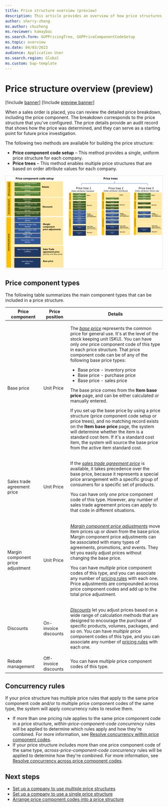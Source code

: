 ```yaml
---
title: Price structure overview (preview)
description: This article provides an overview of how price structures work in Pricing management.
author: sherry-zheng
ms.author: chuzheng
ms.reviewer: kamaybac
ms.search.form: GUPPricingTree, GUPPriceComponentCodeSetup
ms.topic: overview
ms.date: 04/03/2023
audience: Application User
ms.search.region: Global
ms.custom: bap-template
---
```


# Price structure overview (preview)

[!include [banner](../includes/banner.md)]
[!include [preview banner](../includes/preview-banner.md)]
<!-- KFM: Preview until further notice -->

When a sales order is placed, you can review the detailed price breakdown, including the price component. The breakdown corresponds to the price structure that you've configured. The price details provide an audit record that shows how the price was determined, and they can serve as a starting point for future price investigation.

The following two methods are available for building the price structure:

- **Price component code setup** – This method provides a single, uniform price structure for each company.
- **Price trees** – This method enables multiple price structures that are based on order attribute values for each company.

[<img src="media/price-trees-block-diagram.png" alt="Price tree and price component code setup elements." title="Price tree and price component code setup elements" width="720" />](media/price-trees-block-diagram.png#lightbox)

## Price component types

The following table summarizes the main component types that can be included in a price structure.

| Price component | Price position | Details |
|---|---|---|
| Base price | Unit Price | <p>The *[base price](base-price-versions.md)* represents the common price for general use. It's at the level of the stock keeping unit (SKU). You can have only *one* price component code of this type in each price structure. That price component code can be of any of the following base price types:</p><ul><li>Base price - inventory price</li><li>Base price - purchase price</li><li>Base price - sales price</li></ul><p>The base price comes from the **Item base price** page, and can be either calculated or manually entered.</p><p>If you set up the base price by using a price structure (price component code setup or price trees), and no matching record exists on the **Item base price** page, the system will determine whether the item is a standard cost item. If it's a standard cost item, the system will source the base price from the active item standard cost.</p> |
| Sales trade agreement price | Unit Price | <p>If the *[sales trade agreement price](sales-trade-agreement-prices.md)* is available, it takes precedence over the base price, because it represents a special price arrangement with a specific group of consumers for a specific set of products.</p><p>You can have only *one* price component code of this type. However, any number of sales trade agreement prices can apply to that code in different situations.</p> |
| Margin component price adjustment | Unit Price | <p>*[Margin component price adjustments](margin-price-adjustments.md)* move item prices up or down from the base price. Margin component price adjustments can be associated with many types of agreements, promotions, and events. They let you easily adjust prices without changing the base price.</p><p>You can have *multiple* price component codes of this type, and you can associate any number of [pricing rules](margin-discount-pricing-rules.md) with each one. Price adjustments are compounded across price component codes and add up to the total price adjustment. |
| Discounts | On-invoice discounts | <p>*[Discounts](discounts.md)* let you adjust prices based on a wide range of calculation methods that are designed to encourage the purchase of specific products, volumes, packages, and so on. You can have *multiple* price component codes of this type, and you can associate any number of [pricing rules](margin-discount-pricing-rules.md) with each one.</p> |
| Rebate management | Off-invoice discounts | You can have *multiple* price component codes of this type. |

## Concurrency rules

If your price structure has multiple price rules that apply to the same price component code and/or to multiple price component codes of the same type, the system will apply concurrency rules to resolve them.

- If more than one pricing rule applies to the same price component code in a price structure, *within-price-component-code concurrency* rules will be applied to determine which rules apply and how they're combined. For more information, see [Resolve concurrency within price component codes](concurrence-within-codes.md).
- If your price structure includes more than one price component code of the same type, *across-price-component-code concurrency* rules will be applied to determine how they're combined. For more information, see [Resolve concurrency across price component codes](concurrence-cross-codes.md).

## Next steps

- [Set up a company to use multiple price structures](price-structure-multiple.md)
- [Set up a company to use a single price structure](price-structure-single.md)
- [Arrange price component codes into a price structure](price-structure-details.md)
